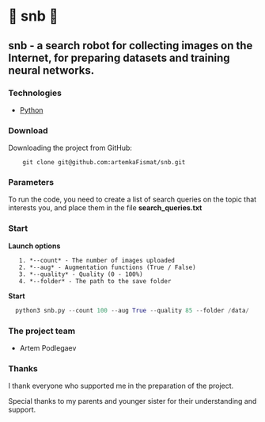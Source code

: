 # 🌟 snb 🌟
## snb - a search robot for collecting images on the Internet, for preparing datasets and training neural networks.

### Technologies
- [Python](https://www.python.org)

### Download
Downloading the project from GitHub:
``` git
    git clone git@github.com:artemkaFismat/snb.git
```
### Parameters
To run the code, you need to create a list of search queries on the topic that interests you, and place them in the file **search_queries.txt**
### Start
  **Launch options**
  ``` parametrs
     1. *--count* - The number of images uploaded
     2. *--aug* - Augmentation functions (True / False)
     3. *--quality* - Quality (0 - 100%)
     4. *--folder* - The path to the save folder
  ```
  **Start**
  ``` Python
    python3 snb.py --count 100 --aug True --quality 85 --folder /data/
  ```
### The project team 

- Artem Podlegaev

### Thanks
I thank everyone who supported me in the preparation of the project.

Special thanks to my parents and younger sister for their understanding and support.


